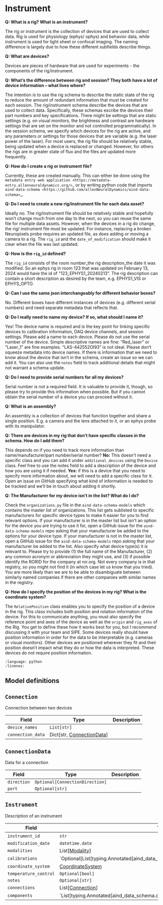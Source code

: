 # Instrument

**Q: What is a rig? What is an instrument?**

The rig or instrument is the collection of devices that are used to collect data. Rig is used for physiology (ephys/
ophys) and behavior data, while instrument is used for light sheet or confocal imaging. The naming difference is largely 
due to how these different subfields describe things.

**Q: What are devices?**

Devices are pieces of hardware that are used for experiments - the components of the rig/instrument. 

**Q: What’s the difference between rig and session? They both have a lot of device information – what lives where?**

The intention is to use the rig schema to describe the static state of the rig to reduce the amount of redundant 
information that must be created for each session. The rig/instrument schema describe the devices that are used to
collect data. Specifically, these schemas escribe the devices their part numbers and key specifications. There might be 
settings that are static settings (e.g. on visual monitors, the brightness and contrast are hardware settings that are 
set on the monitor and not controlled programmatically). In the session schema, we specify which devices for the rig 
are active, and any parameters or settings for those devices that are variable (e.g. the laser power of the laser). 
For most users, the rig file should be relatively stable, being updated when a device is replaced or changed. However, 
for others the rigs are in greater state of flux and the files are updated more frequently.

**Q: How do I create a rig or instrument file?**

Currently, these are created manually. This can either be done using the `metadata entry web application <https://metadata-entry.allenneuraldynamics.org/>`_
or by writing python code that imports `aind-data-schema <https://github.com/allenNeuralDynamics/aind-data-schema>`_.

**Q: Do I need to create a new rig/instrument file for each data asset?**

Ideally no. The rig/instrument file should be relatively stable and hopefully won’t change much from one day to the
next, so you can reuse the same file for multiple data assets. However, when the devices in a rig do change, the rig/
instrument file must be updated. For instance, replacing a broken Neuropixels probe requires an updated file, as does 
adding or moving a camera to a rig. The `rig_id` and the `date_of_modification` should make it clear when the file was 
last updated.

**Q: How is the `rig_id` defined?**

The `rig_id` consists of the room number_the rig description_the date it was modified. So an ephys rig in room 123 that 
was updated on February 13, 2024 would have the id of "123_EPHYS1_20240213". The rig description can contain a short 
description as desired by the team, e.g. EPHYS1_VIS or EPHYS_OPTO.

**Q: Can I use the same json interchangeably for different behavior boxes?**

No. Different boxes have different instances of devices (e.g. different serial numbers) and need separate metadata that 
reflects that.

**Q: Do I really need to name my device? If so, what should I name it?**

Yes! The device name is required and is the key point for linking specific devices to calibration information, DAQ 
device channels, and session settings. Please add a name to each device. Please do not use the serial number of the 
device. Simple descriptive names are fine: “Red_laser” or “Laser_1” are fine examples. “LAS-442552OI93” is not ideal. 
Please don’t squeeze metadata into device names. If there is information that we need to know about the device that 
isn’t in the schema, create an issue so we can add it. You can also use the `notes` field to track additional details 
that might not warrant a schema update.

**Q: Do I need to provide serial numbers for all my devices?**

Serial number is not a required field. It is valuable to provide it, though, so please try to provide this 
information when possible. But if you cannot obtain the serial number of a device you can proceed without it.

**Q: What is an assembly?**

An assembly is a collection of devices that function together and share a single position. E.g. a camera and the 
lens attached to it, or an ephys probe with its manipulator.

**Q: There are devices in my rig that don’t have specific classes in the schema. How do I add them?**

This depends on if you need to track more information than name/manufacturer/part number/serial number? 
    **No:** This doesn't need a specific class and you can add it under `additional_devices` using the `Device` 
    class. Feel free to use the notes field to add a description of the device and how you are using it if needed. 
    **Yes:** if this is a device that you need to specify more information about, we will need to add a specific
    class for it. Open an issue on GitHub specifying what kind of information is needed to be tracked and we’ll be in 
    touch about adding it shortly.

**Q: The Manufacturer for my device isn't in the list? What do I do?**

Check the `organizations.py` file in the `aind-data-schema-models` which contains the master list of organizations. This 
list gets sublisted to specific manufacturers for specific device types to make it easier for you to find relevant 
options. If your manufacturer is in the master list but isn't an option for the device you are trying to use it for, open 
a GitHub issue for the `aind-data-schema-models` repo asking that your manufacturer be added to the options for your 
device type. If your manufacturer is not in the master list, open a GitHub issue for the `aind-data-schema-models` repo 
asking that your manufacturer be added to the list. Also specify what device type(s) it is relevant to. Please try to 
provide (1) the full name of the Manufacturer, (2) any common acronym or abbreviation they might use, and (3) if 
possible identify the RORID for the company at ror.org. Not every company is in that registry, so you might not find it 
(in which case let us know that you tried). You are more likely than we are to be able to disambiguate between 
similarly named companies if there are other companies with similar names in the registry.

**Q: How do I specify the position of the devices in my rig? What is the coordinate system?**

The `RelativePosition` class enables you to specify the position of a device in the rig. This class includes both 
position and rotation information of the device. For this to communicate anything, you must also specify the reference 
point and axes of the device as well as the `origin` and `rig_axes` of the Rig. You get to define these how it works 
best for you, but I recommend discussing it with your team and SIPE. Some devices really should have position 
information in order for the data to be interpretable  (e.g. cameras or visual monitors). Other devices are positioned 
wherever they fit and their position doesn’t impact what they do or how the data is interpreted. These devices do not 
require position information. 


```{literalinclude} ../../examples/ephys_instrument.py
:language: python
:linenos:
```

## Model definitions

## `Connection`

Connection between two devices

| Field | Type | Description |
|-------|------|-------------|
| `device_names` | `List[str]` |  |
| `connection_data` | Dict[str, [ConnectionData](instrument#ConnectionData)] |  |


## `ConnectionData`

Data for a connection

| Field | Type | Description |
|-------|------|-------------|
| `direction` | `Optional[ConnectionDirection]` |  |
| `port` | `Optional[str]` |  |


## `Instrument`

Description of an instrument

| Field | Type | Description |
|-------|------|-------------|
| `instrument_id` | `str` | Unique instrument identifier, name convention: <room>_<apparatus name>_<date modified YYYYMMDD> |
| `modification_date` | `datetime.date` |  |
| `modalities` | List[[Modality](https://github.com/AllenNeuralDynamics/aind-data-schema-models/blob/main/src/aind_data_schema_models/modalities.py)] | Modalities that CAN BE acquired |
| `calibrations` | `Optional[List[typing.Annotated[aind_data_schema.components.measurements.Calibration | aind_data_schema.components.measurements.LiquidCalibration | aind_data_schema.components.measurements.LaserCalibration, FieldInfo(annotation=NoneType, required=True, discriminator='object_type')]]]` |  |
| `coordinate_system` | [CoordinateSystem](components/coordinates#CoordinateSystem) |  |
| `temperature_control` | `Optional[bool]` |  |
| `notes` | `Optional[str]` |  |
| `connections` | List[[Connection](instrument#Connection)] | List of all connections between devices in the instrument |
| `components` | `List[typing.Annotated[aind_data_schema.components.devices.Monitor | aind_data_schema.components.devices.Olfactometer | aind_data_schema.components.devices.LickSpout | aind_data_schema.components.devices.LickSpoutAssembly | aind_data_schema.components.devices.AirPuffDevice | aind_data_schema.components.devices.Speaker | aind_data_schema.components.devices.CameraAssembly | aind_data_schema.components.devices.Enclosure | aind_data_schema.components.devices.EphysAssembly | aind_data_schema.components.devices.FiberAssembly | aind_data_schema.components.devices.LaserAssembly | aind_data_schema.components.devices.FiberPatchCord | aind_data_schema.components.devices.Laser | aind_data_schema.components.devices.LightEmittingDiode | aind_data_schema.components.devices.Lamp | aind_data_schema.components.devices.Detector | aind_data_schema.components.devices.Objective | aind_data_schema.components.devices.Scanner | aind_data_schema.components.devices.Filter | aind_data_schema.components.devices.Lens | aind_data_schema.components.devices.DigitalMicromirrorDevice | aind_data_schema.components.devices.PolygonalScanner | aind_data_schema.components.devices.PockelsCell | aind_data_schema.components.devices.HarpDevice | aind_data_schema.components.devices.NeuropixelsBasestation | aind_data_schema.components.devices.OpenEphysAcquisitionBoard | aind_data_schema.components.devices.MotorizedStage | aind_data_schema.components.devices.ScanningStage | aind_data_schema.components.devices.AdditionalImagingDevice | aind_data_schema.components.devices.Disc | aind_data_schema.components.devices.Wheel | aind_data_schema.components.devices.Tube | aind_data_schema.components.devices.Treadmill | aind_data_schema.components.devices.Arena | aind_data_schema.components.devices.DAQDevice | aind_data_schema.components.devices.Computer | aind_data_schema.components.devices.Microscope | aind_data_schema.components.devices.Device, FieldInfo(annotation=NoneType, required=True, discriminator='object_type')]]` | List of all devices in the instrument |
